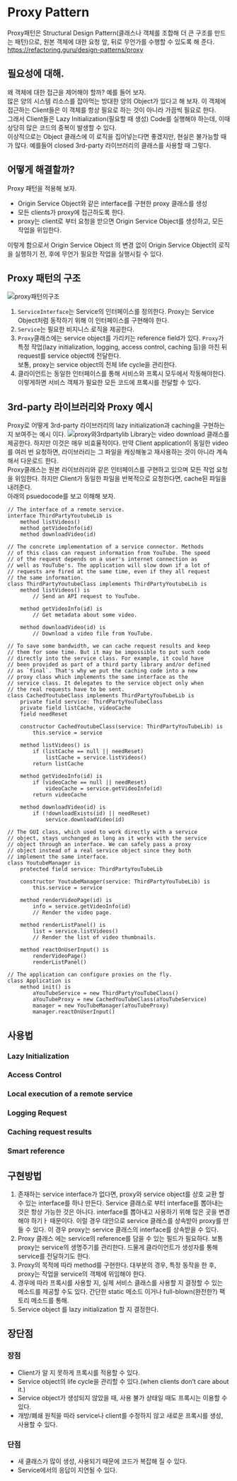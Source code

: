 # Proxy Pattern
Proxy패턴은 Structural Design Pattern(클래스나 객체를 조합해 더 큰 구조를 만드는 패턴)으로, 원본 객체에 대한 요청 앞, 뒤로 무언가를 수행할 수 있도록 해 준다.
https://refactoring.guru/design-patterns/proxy
## 필요성에 대해.
왜 객체에 대한 접근을 제어해야 할까? 예를 들어 보자.\
많은 양의 시스템 리소스를 잡아먹는 방대한 양의 Object가 있다고 해 보자. 이 객체에 접근하는 Client들은 이 객체를 항상 필요로 하는 것이 아니라 가끔씩 필요로 한다.\
그래서 Client들은 Lazy Initialization(필요할 때 생성) Code를 실행해야 하는데, 이때 상당히 많은 코드의 중복이 발생할 수 있다.\
이상적으로는 Object 클래스에 이 로직을 집어넣는다면 좋겠지만, 현실은 불가능할 때가 많다. 예를들어 closed 3rd-party 라이브러리의 클래스를 사용할 때 그렇다.
## 어떻게 해결할까?
Proxy 패턴을 적용해 보자.
* Origin Service Object와 같은 interface를 구현한 proxy 클래스를 생성
* 모든 clients가 proxy에 접근하도록 한다.
* proxy는 client로 부터 요청을 받으면 Origin Service Object를 생성하고, 모든 작업을 위임한다.

이렇게 함으로서 Origin Service Object 의 변경 없이 Origin Service Object의 로직을 실행하기 전, 후에 무언가 필요한 작업을 실행시킬 수 있다.
## Proxy 패턴의 구조
![proxy패턴의구조](/proxy_2.jpeg)
1. `ServiceInterface`는 Service의 인터페이스를 정의한다. Proxy는 Service Object처럼 동작하기 위해 이 인터페이스를 구현해야 한다.
2. `Service`는 필요한 비지니스 로직을 제공한다.
3. `Proxy`클래스에는 service object를 가리키는 reference field가 있다. `Proxy`가 특정 작업(lazy initialization, logging, access control, caching 등)을 마친 뒤 request를 service object에 전달한다.\
보통, proxy는 service object의 전체 life cycle을 관리한다.
4. 클라이언트는 동일한 인터페이스를 통해 서비스와 프록시 모두에서 작동해야한다. 이렇게하면 서비스 객체가 필요한 모든 코드에 프록시를 전달할 수 있다.
## 3rd-party 라이브러리와 Proxy 예시
Proxy로 어떻게 3rd-party 라이브러리의 lazy initialization과 caching을 구현하는 지 보여주는 예시 이다.
![proxy와3rdpartylib](/proxy_3.jpeg)
Library는 video download 클래스를 제공한다. 하지만 이것은 매우 비효율적이다. 만약 Client application이 동일한 video를 여러 번 요청하면, 라이브러리는 그 파일을 캐싱해놓고 재사용하는 것이 아니라 계속해서 다운로드 한다.\
Proxy클래스는 원본 라이브러리와 같은 인터페이스를 구현하고 있으며 모든 작업 요청을 위임한다. 하지만 Client가 동일한 파일을 반복적으로 요청한다면, cache된 파일을 내려준다.\
아래의 psuedocode를 보고 이해해 보자.
```
// The interface of a remote service.
interface ThirdPartyYoutubeLib is
    method listVideos()
    method getVideoInfo(id)
    method downloadVideo(id)

// The concrete implementation of a service connector. Methods
// of this class can request information from YouTube. The speed
// of the request depends on a user's internet connection as
// well as YouTube's. The application will slow down if a lot of
// requests are fired at the same time, even if they all request
// the same information.
class ThirdPartyYoutubeClass implements ThirdPartyYoutubeLib is
    method listVideos() is
        // Send an API request to YouTube.

    method getVideoInfo(id) is
        // Get metadata about some video.

    method downloadVideo(id) is
        // Download a video file from YouTube.

// To save some bandwidth, we can cache request results and keep
// them for some time. But it may be impossible to put such code
// directly into the service class. For example, it could have
// been provided as part of a third party library and/or defined
// as `final`. That's why we put the caching code into a new
// proxy class which implements the same interface as the
// service class. It delegates to the service object only when
// the real requests have to be sent.
class CachedYoutubeClass implements ThirdPartyYouTubeLib is
    private field service: ThirdPartyYouTubeClass
    private field listCache, videoCache
    field needReset

    constructor CachedYoutubeClass(service: ThirdPartyYouTubeLib) is
        this.service = service

    method listVideos() is
        if (listCache == null || needReset)
            listCache = service.listVideos()
        return listCache

    method getVideoInfo(id) is
        if (videoCache == null || needReset)
            videoCache = service.getVideoInfo(id)
        return videoCache

    method downloadVideo(id) is
        if (!downloadExists(id) || needReset)
            service.downloadVideo(id)

// The GUI class, which used to work directly with a service
// object, stays unchanged as long as it works with the service
// object through an interface. We can safely pass a proxy
// object instead of a real service object since they both
// implement the same interface.
class YoutubeManager is
    protected field service: ThirdPartyYouTubeLib

    constructor YoutubeManager(service: ThirdPartyYouTubeLib) is
        this.service = service

    method renderVideoPage(id) is
        info = service.getVideoInfo(id)
        // Render the video page.

    method renderListPanel() is
        list = service.listVideos()
        // Render the list of video thumbnails.

    method reactOnUserInput() is
        renderVideoPage()
        renderListPanel()

// The application can configure proxies on the fly.
class Application is
    method init() is
        aYouTubeService = new ThirdPartyYouTubeClass()
        aYouTubeProxy = new CachedYouTubeClass(aYouTubeService)
        manager = new YouTubeManager(aYouTubeProxy)
        manager.reactOnUserInput()
```

## 사용법
### Lazy Initialization
### Access Control
### Local execution of a remote service
### Logging Request
### Caching request results
### Smart reference
## 구현방법
1. 존재하는 service interface가 없다면, proxy와 service object를 상호 교환 할 수 있는 interface를 하나 만든다. Service 클래스로 부터 interface를 뽑아내는 것은 항상 가능한 것은 아니다. interface를 뽑아내고 사용하기 위해 많은 곳을 변경해야 하기ㅏ 때문이다. 이럴 경우 대안으로 service 클래스를 상속받아 proxy를 만들 수 있다. 이 경우 proxy는 service 클래스의 interface를 상속받을 수 있다.
2. Proxy 클래스 에는 service의 reference를 담을 수 있는 필드가 필요하다. 보통 proxy는 service의 생명주기를 관리한다. 드물게 클라이언트가 생성자를 통해 service를 전달하기도 한다.
3. Proxy의 목적에 따라 method를 구현한다. 대부분의 경우, 특정 동작을 한 후, proxy는 작업을 service의 객체에 위임해야 한다.
4. 경우에 따라 프록시를 사용할 지, 실제 서비스 클래스를 사용할 지 결정할 수 있는 메소드를 제공할 수도 있다. 간단한 static 메소드 이거나 full-blown(완전한?) 팩토리 메소드를 통해.
5. Service object 를 lazy initialization 할 지 결정한다.
## 장단점
### 장점
* Client가 알 지 못하게 프록시를 적용할 수 있다.
* Service object의 life cycle을 관리할 수 있다.(when clients don’t care about it.)
* Service object가 생성되지 않았을 때, 사용 불가 상태일 때도 프록시는 이용할 수 있다.
* 개방/폐쇄 원칙을 따라 service나 client를 수정하지 않고 새로운 프록시를 생성, 사용할 수 있다.
### 단점
* 새 클래스가 많이 생성, 사용되기 때문에 코드가 복잡해 질 수 있다.
* Service에서의 응답이 지연될 수 있다.